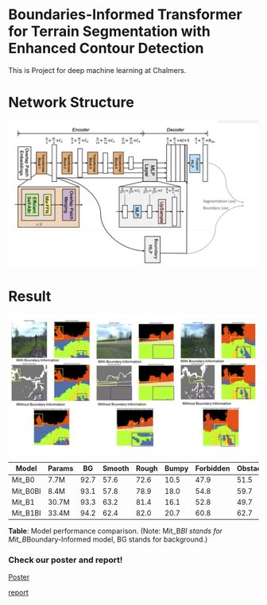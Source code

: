 # Boundaries-Informed Transformer for Terrain Segmentation with Enhanced Contour Detection
This is Project for deep machine learning at Chalmers.

# Network Structure
![network structure Diagram](https://github.com/chuanchuan-Dong/Boundaries-Informed-Transformer-for-Terrain-Segmentation-with-Enhanced-Contour-Detection/blob/master/structure.jpg)  

# Result
![network structure Diagram](https://github.com/chuanchuan-Dong/Boundaries-Informed-Transformer-for-Terrain-Segmentation-with-Enhanced-Contour-Detection/blob/master/instances.jpg)  

| Model       | Params | BG   | Smooth | Rough | Bumpy | Forbidden | Obstacle | MIoU |
|-------------|--------|-------|--------|-------|-------|-----------|----------|------|
| Mit_B0      | 7.7M   | 92.7  | 57.6   | 72.6  | 10.5  | 47.9      | 51.5     | 55.4 |
| Mit_B0BI    | 8.4M   | 93.1  | 57.8   | 78.9  | 18.0  | 54.8      | 59.7     | 60.3 |
| Mit_B1      | 30.7M  | 93.3  | 63.2   | 81.4  | 16.1  | 52.8      | 49.7     | 59.5 |
| Mit_B1BI    | 33.4M  | 94.2  | 62.4   | 82.0  | 20.7  | 60.8      | 62.7     | 63.8 |

**Table**: Model performance comparison. (Note: Mit_B*BI stands for Mit_B*Boundary-Informed model, BG stands for background.)


### Check our poster and report!

[Poster](https://github.com/chuanchuan-Dong/Boundaries-Informed-Transformer-for-Terrain-Segmentation-with-Enhanced-Contour-Detection/blob/master/Poster.pdf)

[report](https://github.com/chuanchuan-Dong/Boundaries-Informed-Transformer-for-Terrain-Segmentation-with-Enhanced-Contour-Detection/blob/master/Boundaries-Informed%20Transformer%20for%20Terrain%20Segmentation.pdf)
